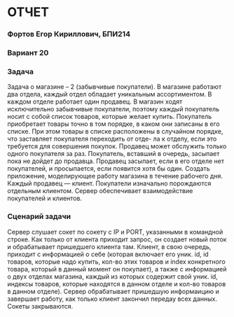 # ОТЧЕТ
### Фортов Егор Кириллович, БПИ214
### Вариант 20
### Задача
Задача о магазине – 2 (забывчивые покупатели). В магазине работают два отдела, каждый отдел обладает уникальным ассортиментом. В каждом отделе работает один продавец. В магазин ходят исключительно забывчивые покупатели, поэтому каждый покупатель носит с собой список товаров, которые желает купить. Покупатель приобретает товары точно в том порядке, в каком они записаны в его списке. При этом товары в списке расположены в случайном порядке, что заставляет покупателя переходить от отде- ла к отделу, если это требуется для совершения покупок. Продавец может обслужить только одного покупателя за раз. Покупатель, вставший в очередь, засыпает пока не дойдет до продавца. Продавец засыпает, если в его отделе нет покупателей, и просыпается, если появится хотя бы один. Создать приложение, моделирующее работу магазина в течение рабочего дня. Каждый продавец — клиент. Покупатели изначально порождаются отдельным клиентом. Сервер обеспечивает взаимодействие покупателей и клиентов.
### Сценарий задачи
Сервер слушает сокет по сокету с IP и PORT, указанными в командной строке. Как только от клиента приходит запрос, он создает новый поток и обрабатывает пришедшего клиента там. 
Клиент, в свою очередь, приходит с информацией о себе (которая включает его уник. id, id товаров, которые надо купить, кол-во этих товаров и index конкретного товара, который в данный момент он покупает), а также с информацией о двух отделах магазина, каждый из которых содержит свой уник. id, индексы товаров, которые находятся в данном отделе и кол-во товаров в данном отделе). 
Сервер обрабатывает пришедшую информаицию и завершает работу, как только клиент закончил передау всех данных. Сокеты закрываются.
